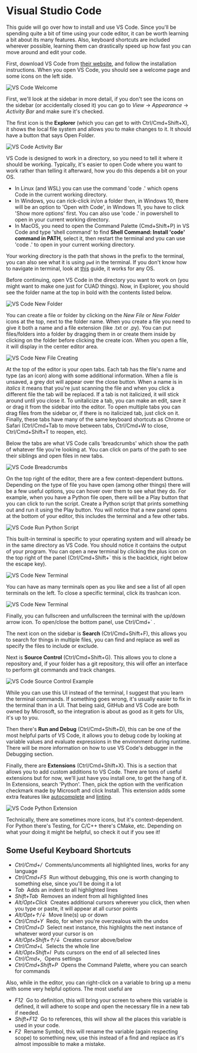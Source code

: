 # Visual Studio Code
This guide will go over how to install and use VS Code. Since you'll be spending quite a bit of time using your code editor, it can be worth learning a bit about its many features. Also, keyboard shortcuts are included wherever possible, learning them can drastically speed up how fast you can move around and edit your code.

First, download VS Code from [their website](https://code.visualstudio.com/Download), and follow the installation instructions. When you open VS Code, you should see a welcome page and some icons on the left side.

![VS Code Welcome](imgs/vscode/VSC_Welcome.png)

First, we'll look at the sidebar in more detail, if you don't see the icons on the sidebar (or accidentally closed it) you can go to *View* -> *Appearance* -> *Activity Bar* and make sure it's checked.

The first icon is the **Explorer** (which you can get to with Ctrl/Cmd+Shift+X), it shows the local file system and allows you to make changes to it. It should have a button that says Open Folder. 

![VS Code Activity Bar](imgs/vscode/VSC_Activity_Bar.png)

VS Code is designed to work in a directory, so you need to tell it where it should be working. Typically, it's easier to open Code where you want to work rather than telling it afterward, how you do this depends a bit on your OS.
- In Linux (and WSL) you can use the command 'code .' which opens Code in the current working directory.
- In Windows, you can rick-click in/on a folder then, in Windows 10, there will be an option to 'Open with Code', in Windows 11, you have to click 'Show more options' first. You can also use 'code .' in powershell to open in your current working directory.
- In MacOS, you need to open the Command Palette (Cmd+Shift+P) in VS Code and type 'shell command' to find **Shell Command: Install 'code' command in PATH**, select it, then restart the terminal and you can use 'code .' to open in your current working directory.

Your working directory is the path that shows in the prefix to the terminal, you can also see what it is using `pwd` in the terminal. If you don't know how to navigate in terminal, look at [this](https://gomakethings.com/navigating-the-file-system-with-terminal/) guide, it works for any OS.

Before continuing, open VS Code in the directory you want to work on (you might want to make one just for CUAD things). Now, in Explorer, you should see the folder name at the top in bold with the contents listed below.

![VS Code New Folder](imgs/vscode/VSC_New_Folder.png)

You can create a file or folder by clicking on the *New File* or *New Folder* icons at the top, next to the folder name. When you create a file you need to give it both a name and a file extension (like .txt or .py). You can put files/folders into a folder by dragging them in or create them inside by clicking on the folder before clicking the create icon. When you open a file, it will display in the center editor area.

![VS Code New File Creating](imgs/vscode/VSC_New_File&Folder.png)

At the top of the editor is your open tabs. Each tab has the file's name and type (as an icon) along with some additional information. When a file is unsaved, a grey dot will appear over the close button. When a name is in *italics* it means that you're just scanning the file and when you click a different file the tab will be replaced. If a tab is not italicized, it will stick around until you close it. To unitalicize a tab, you can make an edit, save it or drag it from the sidebar into the editor. To open multiple tabs you can drag files from the sidebar or, if there is no italicized tab, just click on it. Finally, these tabs have many of the same keyboard shortcuts as Chrome or Safari (Ctrl/Cmd+Tab to move between tabs, Ctrl/Cmd+W to close, Ctrl/Cmd+Shift+T to reopen, etc).

Below the tabs are what VS Code calls 'breadcrumbs' which show the path of whatever file you're looking at. You can click on parts of the path to see their siblings and open files in new tabs.

![VS Code Breadcrumbs](imgs/vscode/VSC_Breadcrumbs.png)

On the top right of the editor, there are a few context-dependent buttons. Depending on the type of file you have open (among other things) there will be a few useful options, you can hover over them to see what they do. For example, when you have a Python file open, there will be a Play button that you can click to run the script. Create a Python script that prints something out and run it using the Play button. You will notice that a new panel opens at the bottom of your editor, this includes the terminal and a few other tabs.

![VS Code Run Python Script](imgs/vscode/VSC_Run.png)

This built-in terminal is specific to your operating system and will already be in the same directory as VS Code. You should notice it contains the output of your program. You can open a new terminal by clicking the plus icon on the top right of the panel (Ctrl/Cmd+Shift+\`  this is the backtick, right below the escape key). 

![VS Code New Terminal](imgs/vscode/VSC_New_Terminal.png)

You can have as many terminals open as you like and see a list of all open terminals on the left. To close a specific terminal, click its trashcan icon.

![VS Code New Terminal](imgs/vscode/VSC_Trash.png)

Finally, you can fullscreen and unfullscreen the terminal with the up/down arrow icon. To open/close the bottom panel, use Ctrl/Cmd+\` .

The next icon on the sidebar is **Search** (Ctrl/Cmd+Shift+F), this allows you to search for things in multiple files, you can find and replace as well as specify the files to include or exclude.

Next is **Source Control** (Ctrl/Cmd+Shift+G). This allows you to clone a repository and, if your folder has a git repository, this will offer an interface to perform git commands and track changes. 

![VS Code Source Control Example](imgs/vscode/VSC_Git.png)

While you can use this UI instead of the terminal, I suggest that you learn the terminal commands. If something goes wrong, it's usually easier to fix in the terminal than in a UI. That being said, GitHub and VS Code are both owned by Microsoft, so the integration is about as good as it gets for UIs, it's up to you.

Then there's **Run and Debug** (Ctrl/Cmd+Shift+D), this can be one of the most helpful parts of VS Code, it allows you to debug code by looking at variable values and evaluate expressions in the environment during runtime. There will be more information on how to use VS Code's debugger in the Debugging section.

Finally, there are **Extensions** (Ctrl/Cmd+Shift+X). This is a section that allows you to add custom additions to VS Code. There are tons of useful extensions but for now, we'll just have you install one, to get the hang of it. In Extensions, search 'Python'. Then, pick the option with the verification checkmark made by Microsoft and click Install. This extension adds some extra features like [autocomplete](https://code.visualstudio.com/docs/languages/python#_autocomplete-and-intellisense) and [linting](https://code.visualstudio.com/docs/python/linting).

![VS Code Python Extension](imgs/vscode/VSC_Extension.png)

Technically, there are sometimes more icons, but it's context-dependent. For Python there's Testing, for C/C++ there's CMake, etc. Depending on what your doing it might be helpful, so check it out if you see it!


## Some Useful Keyboard Shortcuts
- *Ctrl/Cmd+/* &nbsp;Comments/uncomments all highlighted lines, works for any language
- *Ctrl/Cmd+F5* &nbsp;Run without debugging, this one is worth changing to something else, since you'll be doing it a lot
- *Tab* &nbsp;Adds an indent to all highlighted lines
- *Shift+Tab* &nbsp;Removes an indent from all highlighted lines
- *Alt/Opt+Click* &nbsp;Creates additional cursors wherever you click, then when you type or paste, it will appear at all cursor points
- *Alt/Opt+↑/↓* &nbsp;Move line(s) up or down
- *Ctrl/Cmd+Y* &nbsp;Redo, for when you're overzealous with the undos
- *Ctrl/Cmd+D* &nbsp;Select next instance, this highlights the next instance of whatever word your cursor is on
- *Alt/Opt+Shift+↑/↓* &nbsp;Creates cursor above/below
- *Ctrl/Cmd+L* &nbsp;Selects the whole line
- *Alt/Opt+Shift+I* &nbsp;Puts cursors on the end of all selected lines
- *Ctrl/Cmd+,* &nbsp;Opens settings
- *Ctrl/Cmd+Shift+P* &nbsp;Opens the Command Palette, where you can search for commands

Also, while in the editor, you can right-click on a variable to bring up a menu with some very helpful options. The most useful are
- *F12* &nbsp;Go to definition, this will bring your screen to where this variable is defined, it will adhere to scope and open the necessary file in a new tab if needed.
- *Shift+F12* &nbsp;Go to references, this will show all the places this variable is used in your code.
- *F2* &nbsp;Rename Symbol, this will rename the variable (again respecting scope) to something new, use this instead of a find and replace as it's almost impossible to make a mistake.
